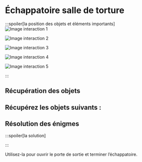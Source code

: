 # Échappatoire salle de torture

:::spoiler[la position des objets et éléments importants]
![Image interaction 1](/assets/jeu/999/guide/echappatoires/salle_de_torture/interaction_1.webp)

![Image interaction 2](/assets/jeu/999/guide/echappatoires/salle_de_torture/interaction_2.webp)

![Image interaction 3](/assets/jeu/999/guide/echappatoires/salle_de_torture/interaction_3.webp)

![Image interaction 4](/assets/jeu/999/guide/echappatoires/salle_de_torture/interaction_4.webp)

![Image interaction 5](/assets/jeu/999/guide/echappatoires/salle_de_torture/interaction_5.webp)

:::

## Récupération des objets

Récupérez les objets suivants :
-

## Résolution des énigmes



:::spoiler[la solution]

:::



Utilisez-la pour ouvrir le porte de sortie et terminer l’échappatoire.